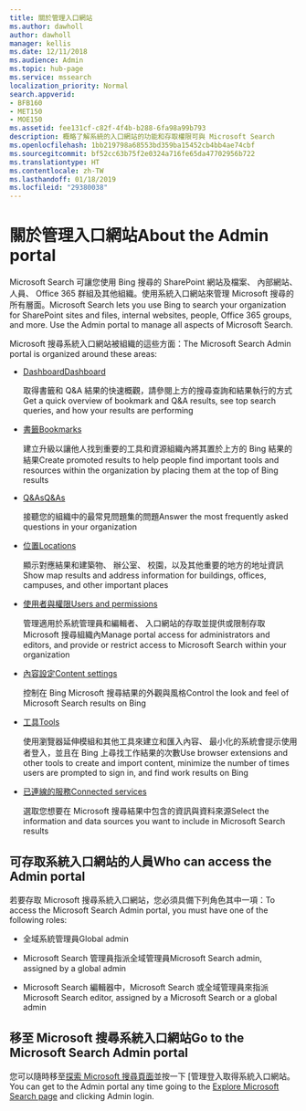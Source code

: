 ```yaml
---
title: 關於管理入口網站
ms.author: dawholl
author: dawholl
manager: kellis
ms.date: 12/11/2018
ms.audience: Admin
ms.topic: hub-page
ms.service: mssearch
localization_priority: Normal
search.appverid:
- BFB160
- MET150
- MOE150
ms.assetid: fee131cf-c82f-4f4b-b288-6fa98a99b793
description: 概略了解系統的入口網站的功能和存取權限可與 Microsoft Search
ms.openlocfilehash: 1bb219798a68553bd359ba15452cb4bb4ae74cbf
ms.sourcegitcommit: bf52cc63b75f2e0324a716fe65da47702956b722
ms.translationtype: HT
ms.contentlocale: zh-TW
ms.lasthandoff: 01/18/2019
ms.locfileid: "29380038"
---
```

# <a name="about-the-admin-portal"></a><span data-ttu-id="b4f6a-103">關於管理入口網站</span><span class="sxs-lookup"><span data-stu-id="b4f6a-103">About the Admin portal</span></span>

<span data-ttu-id="b4f6a-p101">Microsoft Search 可讓您使用 Bing 搜尋的 SharePoint 網站及檔案、 內部網站、 人員、 Office 365 群組及其他組織。使用系統入口網站來管理 Microsoft 搜尋的所有層面。</span><span class="sxs-lookup"><span data-stu-id="b4f6a-p101">Microsoft Search lets you use Bing to search your organization for SharePoint sites and files, internal websites, people, Office 365 groups, and more. Use the Admin portal to manage all aspects of Microsoft Search.</span></span>
  
<span data-ttu-id="b4f6a-106">Microsoft 搜尋系統入口網站被組織的這些方面：</span><span class="sxs-lookup"><span data-stu-id="b4f6a-106">The Microsoft Search Admin portal is organized around these areas:</span></span>
  
- [<span data-ttu-id="b4f6a-107">Dashboard</span><span class="sxs-lookup"><span data-stu-id="b4f6a-107">Dashboard</span></span>](get-insights.md)
    
    <span data-ttu-id="b4f6a-108">取得書籤和 Q&A 結果的快速概觀，請參閱上方的搜尋查詢和結果執行的方式</span><span class="sxs-lookup"><span data-stu-id="b4f6a-108">Get a quick overview of bookmark and Q&A results, see top search queries, and how your results are performing</span></span>
    
- [<span data-ttu-id="b4f6a-109">書籤</span><span class="sxs-lookup"><span data-stu-id="b4f6a-109">Bookmarks</span></span>](create-and-manage-bookmarks.md)
    
    <span data-ttu-id="b4f6a-110">建立升級以讓他人找到重要的工具和資源組織內將其置於上方的 Bing 結果的結果</span><span class="sxs-lookup"><span data-stu-id="b4f6a-110">Create promoted results to help people find important tools and resources within the organization by placing them at the top of Bing results</span></span>
    
- [<span data-ttu-id="b4f6a-111">Q&As</span><span class="sxs-lookup"><span data-stu-id="b4f6a-111">Q&As</span></span>](create-and-manage-qas.md)
    
    <span data-ttu-id="b4f6a-112">接聽您的組織中的最常見問題集的問題</span><span class="sxs-lookup"><span data-stu-id="b4f6a-112">Answer the most frequently asked questions in your organization</span></span>
    
- [<span data-ttu-id="b4f6a-113">位置</span><span class="sxs-lookup"><span data-stu-id="b4f6a-113">Locations</span></span>](add-a-location.md)
    
    <span data-ttu-id="b4f6a-114">顯示對應結果和建築物、 辦公室、 校園，以及其他重要的地方的地址資訊</span><span class="sxs-lookup"><span data-stu-id="b4f6a-114">Show map results and address information for buildings, offices, campuses, and other important places</span></span>
    
- [<span data-ttu-id="b4f6a-115">使用者與權限</span><span class="sxs-lookup"><span data-stu-id="b4f6a-115">Users and permissions</span></span>](add-users.md)
    
    <span data-ttu-id="b4f6a-116">管理適用於系統管理員和編輯者、 入口網站的存取並提供或限制存取 Microsoft 搜尋組織內</span><span class="sxs-lookup"><span data-stu-id="b4f6a-116">Manage portal access for administrators and editors, and provide or restrict access to Microsoft Search within your organization</span></span>
    
- [<span data-ttu-id="b4f6a-117">內容設定</span><span class="sxs-lookup"><span data-stu-id="b4f6a-117">Content settings</span></span>](content-settings.md)
    
    <span data-ttu-id="b4f6a-118">控制在 Bing Microsoft 搜尋結果的外觀與風格</span><span class="sxs-lookup"><span data-stu-id="b4f6a-118">Control the look and feel of Microsoft Search results on Bing</span></span>
    
- [<span data-ttu-id="b4f6a-119">工具</span><span class="sxs-lookup"><span data-stu-id="b4f6a-119">Tools</span></span>](admin-portal-tools.md)
    
    <span data-ttu-id="b4f6a-120">使用瀏覽器延伸模組和其他工具來建立和匯入內容、 最小化的系統會提示使用者登入，並且在 Bing 上尋找工作結果的次數</span><span class="sxs-lookup"><span data-stu-id="b4f6a-120">Use browser extensions and other tools to create and import content, minimize the number of times users are prompted to sign in, and find work results on Bing</span></span>
    
- [<span data-ttu-id="b4f6a-121">已連線的服務</span><span class="sxs-lookup"><span data-stu-id="b4f6a-121">Connected services</span></span>](connected-services.md)
    
    <span data-ttu-id="b4f6a-122">選取您想要在 Microsoft 搜尋結果中包含的資訊與資料來源</span><span class="sxs-lookup"><span data-stu-id="b4f6a-122">Select the information and data sources you want to include in Microsoft Search results</span></span>
    
## <a name="who-can-access-the-admin-portal"></a><span data-ttu-id="b4f6a-123">可存取系統入口網站的人員</span><span class="sxs-lookup"><span data-stu-id="b4f6a-123">Who can access the Admin portal</span></span>

<span data-ttu-id="b4f6a-124">若要存取 Microsoft 搜尋系統入口網站，您必須具備下列角色其中一項：</span><span class="sxs-lookup"><span data-stu-id="b4f6a-124">To access the Microsoft Search Admin portal, you must have one of the following roles:</span></span>
  
- <span data-ttu-id="b4f6a-125">全域系統管理員</span><span class="sxs-lookup"><span data-stu-id="b4f6a-125">Global admin</span></span>
    
- <span data-ttu-id="b4f6a-126">Microsoft Search 管理員指派全域管理員</span><span class="sxs-lookup"><span data-stu-id="b4f6a-126">Microsoft Search admin, assigned by a global admin</span></span>
    
- <span data-ttu-id="b4f6a-127">Microsoft Search 編輯器中，Microsoft Search 或全域管理員來指派</span><span class="sxs-lookup"><span data-stu-id="b4f6a-127">Microsoft Search editor, assigned by a Microsoft Search or a global admin</span></span>
    
## <a name="go-to-the-microsoft-search-admin-portal"></a><span data-ttu-id="b4f6a-128">移至 Microsoft 搜尋系統入口網站</span><span class="sxs-lookup"><span data-stu-id="b4f6a-128">Go to the Microsoft Search Admin portal</span></span>

<span data-ttu-id="b4f6a-129">您可以隨時移至[探索 Microsoft 搜尋頁面](https://www.bing.com/business/explore)並按一下 [管理登入取得系統入口網站。</span><span class="sxs-lookup"><span data-stu-id="b4f6a-129">You can get to the Admin portal any time going to the [Explore Microsoft Search page](https://www.bing.com/business/explore) and clicking Admin login.</span></span> 